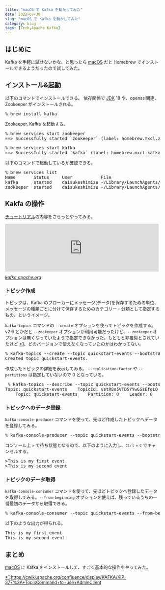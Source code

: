 ```yaml
---
title: "macOS で Kafka を動かしてみた"
date: 2022-07-30
slug: "macOS で Kafka を動かしてみた"
category: blog
tags: [Tech,Apache Kafka]
---
```

<h2 id="はじめに">はじめに</h2>

<p>Kafka を手軽に試せないかな、と思ったら <a class="keyword" href="https://d.hatena.ne.jp/keyword/macOS">macOS</a> だと Homebrew でインストールできるようだったので試してみた。</p>

<h2 id="インストール起動">インストール&amp;起動</h2>

<p>以下のコマンドでインストールできる。
依存関係で <a class="keyword" href="https://d.hatena.ne.jp/keyword/JDK">JDK</a> 18 や、openssl関連、Zookeeper がインストールされる。</p>

<pre class="code" data-lang="" data-unlink>% brew install kafka</pre>


<p>Zookeeper, Kafka を起動する。</p>

<pre class="code" data-lang="" data-unlink>% brew services start zookeeper
==&gt; Successfully started `zookeeper` (label: homebrew.mxcl.zookeeper)</pre>




<pre class="code" data-lang="" data-unlink>% brew services start kafka
==&gt; Successfully started `kafka` (label: homebrew.mxcl.kafka)</pre>


<p>以下のコマンドで起動しているか確認できる。</p>

<pre class="code" data-lang="" data-unlink>% brew services list
Name       Status     User           File
kafka      started    daisukeshimizu ~/Library/LaunchAgents/homebrew.mxcl.kafka.plist
zookeeper  started    daisukeshimizu ~/Library/LaunchAgents/homebrew.mxcl.zookeeper.plist</pre>


<h2 id="Kakfa-の操作">Kakfa の操作</h2>

<p><a class="keyword" href="https://d.hatena.ne.jp/keyword/%A5%C1%A5%E5%A1%BC%A5%C8%A5%EA%A5%A2%A5%EB">チュートリアル</a>の内容をさらっとやってみる。</p>

<p><iframe src="https://hatenablog-parts.com/embed?url=https%3A%2F%2Fkafka.apache.org%2Fquickstart" title="Apache Kafka" class="embed-card embed-webcard" scrolling="no" frameborder="0" style="display: block; width: 100%; height: 155px; max-width: 500px; margin: 10px 0px;" loading="lazy"></iframe><cite class="hatena-citation"><a href="https://kafka.apache.org/quickstart">kafka.apache.org</a></cite></p>

<h3 id="トピック作成">トピック作成</h3>

<p>トピックは、Kafka のブローカーにメッセージ(データ)を保存するための単位、メッセージの種類ごとに分けて保存するためのカテゴリー・分類として指定するもの、というイメージ。</p>

<p><code>kafka-topics</code> コマンドの <code>--create</code> オプションを使ってトピックを作成する。
v2.6 とかだと <code>--zookeeper</code> オプションが利用可能だったけど、<code>--zookeeper</code> オプションは無くなっていたようで指定できなかった。もともと非推奨とされていたけど <a href="#f-2b7b0a75" id="fn-2b7b0a75" name="fn-2b7b0a75" title="https://cwiki.apache.org/confluence/display/KAFKA/KIP-377%3A+TopicCommand+to+use+AdminClient">*1</a>、どのバージョンで使えなくなっていたのかはわかってない。</p>

<pre class="code" data-lang="" data-unlink>% kafka-topics --create --topic quickstart-events --bootstrap-server localhost:9092
Created topic quickstart-events.</pre>


<p>作成したトピックの詳細を表示してみる。
<code>--replication-factor</code> や <code>--partitions</code> は指定していないので 0 となっている。</p>

<pre class="code" data-lang="" data-unlink> % kafka-topics --describe --topic quickstart-events --bootstrap-server localhost:9092
Topic: quickstart-events    TopicId: vstR8s5VTDSYYwGSzEfeLQ PartitionCount: 1   ReplicationFactor: 1    Configs: segment.bytes=1073741824
    Topic: quickstart-events    Partition: 0    Leader: 0   Replicas: 0 Isr: 0</pre>


<h3 id="トピックへのデータ登録">トピックへのデータ登録</h3>

<p><code>kafka-console-producer</code> コマンドを使って、先ほど作成したトピックへデータを登録してみる。</p>

<pre class="code" data-lang="" data-unlink>% kafka-console-producer --topic quickstart-events --bootstrap-server localhost:9092</pre>


<p>コンソール上 <code>&gt;</code> で待ち状態となるので、以下のように入力し、<code>Ctrl</code> + <code>C</code> でキャンセルする。</p>

<pre class="code" data-lang="" data-unlink>&gt;This is my first event
&gt;This is my second event</pre>


<h3 id="トピックのデータ取得">トピックのデータ取得</h3>

<p><code>kafka-console-consumer</code> コマンドを使って、先ほどトピックへ登録したデータを取得してみる。<code>--from-beginning</code> オプションを使えば、残っているうちの一番最初のデータから取得できる。</p>

<pre class="code" data-lang="" data-unlink>% kafka-console-consumer --topic quickstart-events --from-beginning --bootstrap-server localhost:9092</pre>


<p>以下のような出力が得られる。</p>

<pre class="code" data-lang="" data-unlink>This is my first event
This is my second event</pre>


<h2 id="まとめ">まとめ</h2>

<p><a class="keyword" href="https://d.hatena.ne.jp/keyword/macOS">macOS</a> に Kafka をインストールして、すごく基本的な操作をやってみた。</p>
<div class="footnote">
<p class="footnote"><a href="#fn-2b7b0a75" id="f-2b7b0a75" name="f-2b7b0a75" class="footnote-number">*1</a><span class="footnote-delimiter">:</span><span class="footnote-text"><a href="https://cwiki.apache.org/confluence/display/KAFKA/KIP-377%3A+TopicCommand+to+use+AdminClient">https://cwiki.apache.org/confluence/display/KAFKA/KIP-377%3A+TopicCommand+to+use+AdminClient</a></span></p>
</div>
